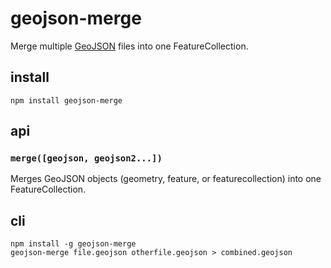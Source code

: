 # geojson-merge

Merge multiple [GeoJSON](http://geojson.org/) files into one FeatureCollection.

## install

    npm install geojson-merge

## api

### `merge([geojson, geojson2...])`

Merges GeoJSON objects (geometry, feature, or featurecollection) into one
FeatureCollection.

## cli

    npm install -g geojson-merge
    geojson-merge file.geojson otherfile.geojson > combined.geojson
